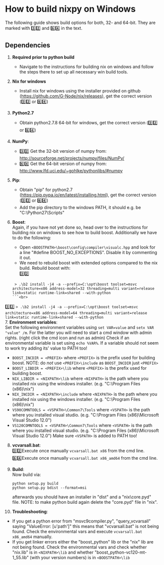 How to build nixpy on Windows
=============================

The following guide shows build options for both, 32- and 64-bit. They are marked with :three::two: and :six::four: in the text.

Dependencies
------------

1. **Required prior to python build**
   - Navigate to the instructions for building nix on windows and follow the steps there to set up all necessary win build tools.

2. **Nix for windows**
   - Install nix for windows using the installer provided on github (https://github.com/G-Node/nix/releases), get the correct version (:three::two: or :six::four:)

3. **Python2.7**
   - Obtain python2.7.8 64-bit for windows, get the correct version (:three::two: or :six::four:)

4. **NumPy**:
   - :three::two: Get the 32-bit version of numpy from: http://sourceforge.net/projects/numpy/files/NumPy/
   - :six::four: Get the 64-bit version of numpy from: http://www.lfd.uci.edu/~gohlke/pythonlibs/#numpy

5. **Pip**:
   - Obtain "pip" for python2.7 (https://pip.pypa.io/en/latest/installing.html), get the correct version (:three::two: or :six::four:)
   - Add the pip directory to the windows PATH, it should e.g. be "C:\Python27\Scripts"

6. **Boost**:<br>
   Again, if you have not yet done so, head over to the instructions for building nix on windows to see how to build boost. Additionally we have to do the following:
   - Open `<BOOSTPATH>\boost\config\compiler\visualc.hpp` and look for a line "#define BOOST_NO_EXCEPTIONS". Disable it by commenting it out.
   - We need to rebuild boost with extended options compared to the nix build. Rebuild boost with:<br>
  :three::two:
    ```
     > .\b2 install -j4 -a --prefix=C:\opt\boost toolset=msvc architecture=x86 address-model=32 threading=multi variant=release link=static runtime-link=shared --with-python
    ```<br>
  :three::two:
    ```
     > .\b2 install -j4 -a --prefix=C:\opt\boost toolset=msvc architecture=x86 address-model=64 threading=multi variant=release link=static runtime-link=shared --with-python
    ```<br>
7. **Environment variables**:<br>
   Set the following environment variables using `set VAR=value` and `setx VAR "value" /m`. For the latter you will need to start a cmd window with admin rights. (right click the cmd icon and run as admin) Check if an environmental variable is set using `echo %VAR%`. If a variable should not seem to work try adding its' value to PATH too!
   - `BOOST_INCDIR = <PREFIX>` where `<PREFIX>` is the prefix used for building boost. NOTE: do _not_ use `<PREFIX>\include` as `BOOST_INCDIR` just `<PREFIX>`
   - `BOOST_LIBDIR = <PREFIX>\lib` where `<PREFIX>` is the prefix used for building boost.
   - `NIX_LIBDIR = <NIXPATH>\lib` where `<NIXPATH>` is the path where you installed nix using the windows installer. (e.g. "C:\Program Files (x86)\nix")
   - `NIX_INCDIR = <NIXPATH>\include` where `<NIXPATH>` is the path where you installed nix using the windows installer. (e.g. "C:\Program Files (x86)\nix")
   - `VS90COMNTOOLS = <VSPATH>\Common7\Tools` where `<VSPATH>` is the path where you installed visual studio. (e.g. "C:\Program Files (x86)\Microsoft Visual Studio 12.0")
   - `VS120COMNTOOLS = <VSPATH>\Common7\Tools` where `<VSPATH>` is the path where you installed visual studio. (e.g. "C:\Program Files (x86)\Microsoft Visual Studio 12.0") Make sure `<VSPATH>` is added to PATH too!

8. **vcvarsall.bat**:<br>
   :three::two:Execute once manually `vcvarsall.bat x86` from the cmd line.<br>
   :six::four:Execute once manually `vcvarsall.bat x86_amd64` from the cmd line.

9. **Build**:<br>
   Now build via:
    ```
    python setup.py build
    python setup.py bdist --format=msi
    ```
    afterwards you should have an installer in "dist\" and a "nix\core.pyd" file. NOTE: to make python build again delete the "core.pyd" file in "nix".

10. **Troubleshooting**:<br>
  - If you get a python error from "msvc9compiler.py", "query_vcvarsall" saying "ValueError: [u'path']" this means that "vcvarsall.bat" is not being found. Check the environmental vars and execute `vcvarsall.bat x86_amd64` manually.
  - If you get linker errors either the "boost_python" lib or the "nix" lib are not being found. Check the environmental vars and check whether "nix.lib" is in `<NIXPATH>\lib` and whether "boost_python-vc120-mt-1_55.lib" (with your version numbers) is in `<BOOSTPATH>\lib`

